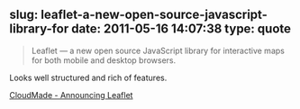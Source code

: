 slug: leaflet-a-new-open-source-javascript-library-for
date: 2011-05-16 14:07:38
type: quote
---

> Leaflet — a new open source JavaScript library for interactive maps for both mobile and desktop browsers.

Looks well structured and rich of features.

 [CloudMade - Announcing Leaflet](http://blog.cloudmade.com/2011/05/13/announcing-leaflet-a-modern-open-source-javascript-library-for-interactive-maps/)
